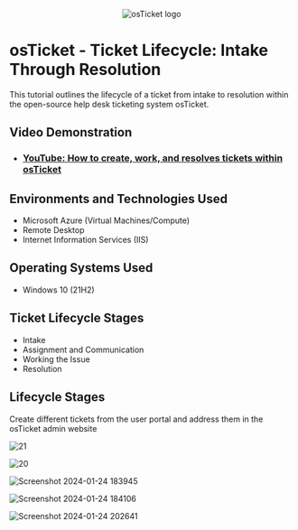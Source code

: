 <p align="center">
<img src="https://i.imgur.com/Clzj7Xs.png" alt="osTicket logo"/>
</p>

<h1>osTicket - Ticket Lifecycle: Intake Through Resolution</h1>
This tutorial outlines the lifecycle of a ticket from intake to resolution within the open-source help desk ticketing system osTicket.<br />


<h2>Video Demonstration</h2>

- ### [YouTube: How to create, work, and resolves tickets within osTicket](https://www.youtube.com)

<h2>Environments and Technologies Used</h2>

- Microsoft Azure (Virtual Machines/Compute)
- Remote Desktop
- Internet Information Services (IIS)

<h2>Operating Systems Used </h2>

- Windows 10</b> (21H2)

<h2>Ticket Lifecycle Stages</h2>

- Intake
- Assignment and Communication
- Working the Issue
- Resolution

<h2>Lifecycle Stages</h2>
Create different tickets from the user portal and address them in the osTicket admin website

![21](https://github.com/boluadunbarin/ticket-lifecycle/assets/157642328/ce5ce384-195a-4e73-965f-c85d45d13824)

![20](https://github.com/boluadunbarin/ticket-lifecycle/assets/157642328/4dba2377-26e5-4910-9de2-d49e997cd990)


![Screenshot 2024-01-24 183945](https://github.com/boluadunbarin/ticket-lifecycle/assets/157642328/e4a5bf3c-2cf6-4937-b257-ff8f5ba21164)

![Screenshot 2024-01-24 184106](https://github.com/boluadunbarin/ticket-lifecycle/assets/157642328/10579aab-e23e-43dd-a1b8-6346729d71c9)



![Screenshot 2024-01-24 202641](https://github.com/boluadunbarin/ticket-lifecycle/assets/157642328/9dac6869-9221-4366-b17a-2239815255c6)

